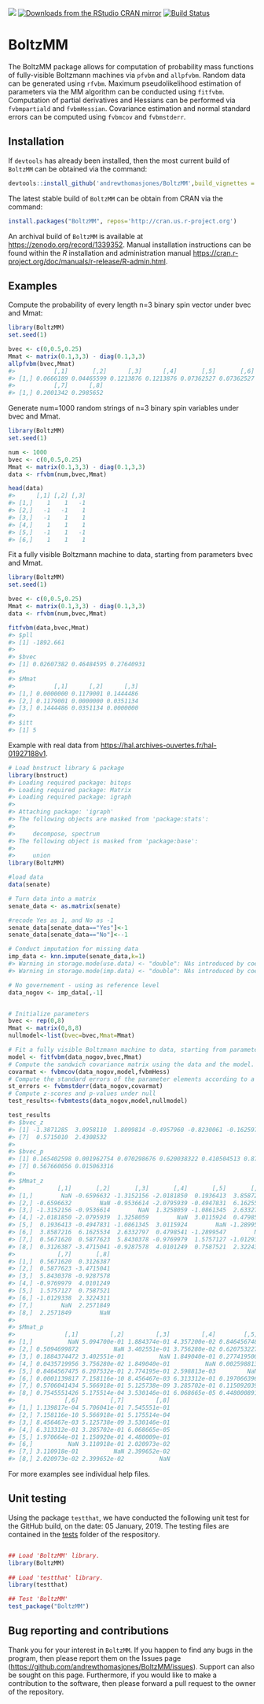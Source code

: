 
<img src="http://www.r-pkg.org/badges/version-last-release/BoltzMM"></img></a>
[![Downloads from the RStudio CRAN
mirror](http://cranlogs.r-pkg.org/badges/BoltzMM)](https://CRAN.R-project.org/package=BoltzMM)
[![Build
Status](https://travis-ci.org/andrewthomasjones/BoltzMM.svg?branch=master)](https://travis-ci.org/andrewthomasjones/BoltzMM)

<!-- README.md is generated from README.Rmd. Please edit that file -->

# BoltzMM

The BoltzMM package allows for computation of probability mass functions
of fully-visible Boltzmann machines via `pfvbm` and `allpfvbm`. Random
data can be generated using `rfvbm`. Maximum pseudolikelihood estimation
of parameters via the MM algorithm can be conducted using `fitfvbm`.
Computation of partial derivatives and Hessians can be performed via
`fvbmpartiald` and `fvbmHessian`. Covariance estimation and normal
standard errors can be computed using `fvbmcov` and `fvbmstderr`.

## Installation

If `devtools` has already been installed, then the most current build of
`BoltzMM` can be obtained via the
command:

``` r
devtools::install_github('andrewthomasjones/BoltzMM',build_vignettes = T)
```

The latest stable build of `BoltzMM` can be obtain from CRAN via the
command:

``` r
install.packages("BoltzMM", repos='http://cran.us.r-project.org')
```

An archival build of `BoltzMM` is available at
<https://zenodo.org/record/1339352>. Manual installation instructions
can be found within the *R* installation and administration manual
<https://cran.r-project.org/doc/manuals/r-release/R-admin.html>.

## Examples

Compute the probability of every length n=3 binary spin vector under
bvec and Mmat:

``` r
library(BoltzMM)
set.seed(1)

bvec <- c(0,0.5,0.25)
Mmat <- matrix(0.1,3,3) - diag(0.1,3,3)
allpfvbm(bvec,Mmat)
#>           [,1]       [,2]      [,3]      [,4]       [,5]       [,6]
#> [1,] 0.0666189 0.04465599 0.1213876 0.1213876 0.07362527 0.07362527
#>           [,7]      [,8]
#> [1,] 0.2001342 0.2985652
```

Generate num=1000 random strings of n=3 binary spin variables under bvec
and Mmat.

``` r
library(BoltzMM)
set.seed(1)

num <- 1000
bvec <- c(0,0.5,0.25)
Mmat <- matrix(0.1,3,3) - diag(0.1,3,3)
data <- rfvbm(num,bvec,Mmat)

head(data)
#>      [,1] [,2] [,3]
#> [1,]    1    1   -1
#> [2,]   -1   -1    1
#> [3,]   -1    1    1
#> [4,]    1    1    1
#> [5,]   -1    1   -1
#> [6,]    1    1    1
```

Fit a fully visible Boltzmann machine to data, starting from parameters
bvec and Mmat.

``` r
library(BoltzMM)
set.seed(1)

bvec <- c(0,0.5,0.25)
Mmat <- matrix(0.1,3,3) - diag(0.1,3,3)
data <- rfvbm(num,bvec,Mmat)

fitfvbm(data,bvec,Mmat)
#> $pll
#> [1] -1892.661
#> 
#> $bvec
#> [1] 0.02607382 0.46484595 0.27640931
#> 
#> $Mmat
#>           [,1]      [,2]      [,3]
#> [1,] 0.0000000 0.1179001 0.1444486
#> [2,] 0.1179001 0.0000000 0.0351134
#> [3,] 0.1444486 0.0351134 0.0000000
#> 
#> $itt
#> [1] 5
```

Example with real data from
<https://hal.archives-ouvertes.fr/hal-01927188v1>.

``` r
# Load bnstruct library & package
library(bnstruct)
#> Loading required package: bitops
#> Loading required package: Matrix
#> Loading required package: igraph
#> 
#> Attaching package: 'igraph'
#> The following objects are masked from 'package:stats':
#> 
#>     decompose, spectrum
#> The following object is masked from 'package:base':
#> 
#>     union
library(BoltzMM)

#load data
data(senate)

# Turn data into a matrix
senate_data <- as.matrix(senate)

#recode Yes as 1, and No as -1
senate_data[senate_data=="Yes"]<-1
senate_data[senate_data=="No"]<--1

# Conduct imputation for missing data
imp_data <- knn.impute(senate_data,k=1)
#> Warning in storage.mode(use.data) <- "double": NAs introduced by coercion
#> Warning in storage.mode(imp.data) <- "double": NAs introduced by coercion

# No governement - using as reference level
data_nogov <- imp_data[,-1]


# Initialize parameters
bvec <- rep(0,8)
Mmat <- matrix(0,8,8)
nullmodel<-list(bvec=bvec,Mmat=Mmat)

# Fit a fully visible Boltzmann machine to data, starting from parameters bvec and Mmat.
model <- fitfvbm(data_nogov,bvec,Mmat)
# Compute the sandwich covariance matrix using the data and the model.
covarmat <- fvbmcov(data_nogov,model,fvbmHess)
# Compute the standard errors of the parameter elements according to a normal approximation.
st_errors <- fvbmstderr(data_nogov,covarmat)
# Compute z-scores and p-values under null
test_results<-fvbmtests(data_nogov,model,nullmodel)

test_results
#> $bvec_z
#> [1] -1.3871285  3.0958110  1.8099814 -0.4957960 -0.8230061 -0.1625973
#> [7]  0.5715010  2.4308532
#> 
#> $bvec_p
#> [1] 0.165402598 0.001962754 0.070298676 0.620038322 0.410504513 0.870835547
#> [7] 0.567660056 0.015063316
#> 
#> $Mmat_z
#>            [,1]       [,2]       [,3]       [,4]       [,5]       [,6]
#> [1,]        NaN -0.6596632 -1.3152156 -2.0181850  0.1936413  3.8587216
#> [2,] -0.6596632        NaN -0.9536614 -2.0795939 -0.4947831  6.1625534
#> [3,] -1.3152156 -0.9536614        NaN  1.3258059 -1.0861345  2.6332797
#> [4,] -2.0181850 -2.0795939  1.3258059        NaN  3.0115924  0.4798541
#> [5,]  0.1936413 -0.4947831 -1.0861345  3.0115924        NaN -1.2899547
#> [6,]  3.8587216  6.1625534  2.6332797  0.4798541 -1.2899547        NaN
#> [7,]  0.5671620  0.5877623  5.8430378 -0.9769979  1.5757127 -1.0129338
#> [8,]  0.3126387 -3.4715041 -0.9287578  4.0101249  0.7587521  2.3224311
#>            [,7]       [,8]
#> [1,]  0.5671620  0.3126387
#> [2,]  0.5877623 -3.4715041
#> [3,]  5.8430378 -0.9287578
#> [4,] -0.9769979  4.0101249
#> [5,]  1.5757127  0.7587521
#> [6,] -1.0129338  2.3224311
#> [7,]        NaN  2.2571849
#> [8,]  2.2571849        NaN
#> 
#> $Mmat_p
#>              [,1]         [,2]         [,3]         [,4]        [,5]
#> [1,]          NaN 5.094700e-01 1.884374e-01 4.357200e-02 0.846456748
#> [2,] 0.5094699872          NaN 3.402551e-01 3.756280e-02 0.620753227
#> [3,] 0.1884374472 3.402551e-01          NaN 1.849040e-01 0.277419500
#> [4,] 0.0435719956 3.756280e-02 1.849040e-01          NaN 0.002598813
#> [5,] 0.8464567475 6.207532e-01 2.774195e-01 2.598813e-03         NaN
#> [6,] 0.0001139817 7.158116e-10 8.456467e-03 6.313312e-01 0.197066396
#> [7,] 0.5706041434 5.566918e-01 5.125738e-09 3.285702e-01 0.115092039
#> [8,] 0.7545551426 5.175514e-04 3.530146e-01 6.068665e-05 0.448000891
#>              [,6]         [,7]         [,8]
#> [1,] 1.139817e-04 5.706041e-01 7.545551e-01
#> [2,] 7.158116e-10 5.566918e-01 5.175514e-04
#> [3,] 8.456467e-03 5.125738e-09 3.530146e-01
#> [4,] 6.313312e-01 3.285702e-01 6.068665e-05
#> [5,] 1.970664e-01 1.150920e-01 4.480009e-01
#> [6,]          NaN 3.110918e-01 2.020973e-02
#> [7,] 3.110918e-01          NaN 2.399652e-02
#> [8,] 2.020973e-02 2.399652e-02          NaN
```

For more examples see individual help files.

## Unit testing

Using the package `testthat`, we have conducted the following unit test
for the GitHub build, on the date: 05 January, 2019. The testing files
are contained in the
[tests](https://github.com/andrewthomasjones/BoltzMM/tree/master/tests)
folder of the respository.

``` r

## Load 'BoltzMM' library.
library(BoltzMM)
  
## Load 'testthat' library.
library(testthat)

## Test 'BoltzMM'
test_package("BoltzMM")
```

## Bug reporting and contributions

Thank you for your interest in `BoltzMM`. If you happen to find any bugs
in the program, then please report them on the Issues page
(<https://github.com/andrewthomasjones/BoltzMM/issues>). Support can
also be sought on this page. Furthermore, if you would like to make a
contribution to the software, then please forward a pull request to the
owner of the repository.
